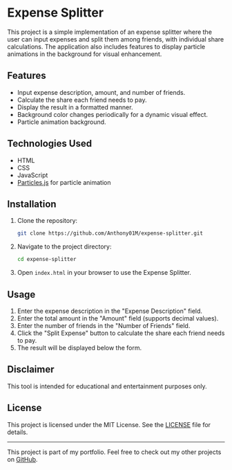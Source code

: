 # Expense Splitter

This project is a simple implementation of an expense splitter where the user can input expenses and split them among friends, with individual share calculations. The application also includes features to display particle animations in the background for visual enhancement.

## Features

- Input expense description, amount, and number of friends.
- Calculate the share each friend needs to pay.
- Display the result in a formatted manner.
- Background color changes periodically for a dynamic visual effect.
- Particle animation background.

## Technologies Used

- HTML
- CSS
- JavaScript
- [Particles.js](https://vincentgarreau.com/particles.js/) for particle animation

## Installation

1. Clone the repository:
    ```sh
    git clone https://github.com/Anthony01M/expense-splitter.git
    ```
2. Navigate to the project directory:
    ```sh
    cd expense-splitter
    ```
3. Open `index.html` in your browser to use the Expense Splitter.

## Usage

1. Enter the expense description in the "Expense Description" field.
2. Enter the total amount in the "Amount" field (supports decimal values).
3. Enter the number of friends in the "Number of Friends" field.
4. Click the "Split Expense" button to calculate the share each friend needs to pay.
5. The result will be displayed below the form.

## Disclaimer

This tool is intended for educational and entertainment purposes only.

## License

This project is licensed under the MIT License. See the [LICENSE](LICENSE) file for details.

---

This project is part of my portfolio. Feel free to check out my other projects on [GitHub](https://github.com/Anthony01M).